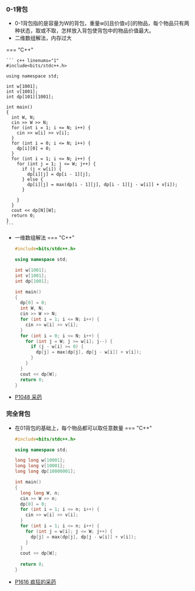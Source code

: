 

### 0-1背包
* 0-1背包指的是容量为W的背包，重量w[i]且价值v[i]的物品，每个物品只有两种状态，取或不取，怎样放入背包使背包中的物品价值最大。
* 二维数组解法，内存过大

=== "C++"

    ``` c++ linenums="1"
    #include<bits/stdc++.h>

    using namespace std;

    int w[1001];
    int v[1001];
    int dp[101][1001];

    int main()
    {
      int W, N;
      cin >> W >> N;
      for (int i = 1; i <= N; i++) {
        cin >> w[i] >> v[i];
      }
      for (int i = 0; i <= N; i++) {
        dp[i][0] = 0;
      }
      for (int i = 1; i <= N; i++) {
        for (int j = 1; j <= W; j++) {
          if (j < w[i]) {
            dp[i][j] = dp[i - 1][j];
          } else {
            dp[i][j] = max(dp[i - 1][j], dp[i - 1][j - w[i]] + v[i]);        
          }

        }
      }
      cout << dp[N][W];
      return 0;
    }
    ```


* 一维数组解法
=== "C++"

    ``` c++ linenums="1"
    #include<bits/stdc++.h>

    using namespace std;

    int w[1001];
    int v[1001];
    int dp[1001];

    int main()
    {
      dp[0] = 0;
      int W, N;
      cin >> W >> N;
      for (int i = 1; i <= N; i++) {
        cin >> w[i] >> v[i];
      }
      for (int i = 0; i <= N; i++) {
        for (int j = W; j >= w[i]; j--) {
          if (j - w[i] >= 0) {
            dp[j] = max(dp[j], dp[j - w[i]] + v[i]);
          }
        }
      }
      cout << dp[W];
      return 0;
    }
    ```

* [P1048 采药](https://www.luogu.com.cn/problem/P1048)
### 完全背包
* 在01背包的基础上，每个物品都可以取任意数量
=== "C++"

    ``` c++ linenums="1"
    #include<bits/stdc++.h>

    using namespace std;

    long long w[10001];
    long long v[10001];
    long long dp[10000001];

    int main()
    {
      long long W, n;
      cin >> W >> n;
      dp[0] = 0;
      for (int i = 1; i <= n; i++) {
        cin >> w[i] >> v[i];
      }
      for (int i = 1; i <= n; i++) {
        for (int j = w[i]; j <= W; j++) {
          dp[j] = max(dp[j], dp[j - w[i]] + v[i]);
        }
      }
      cout << dp[W];
      
      return 0;
    }
    ```
* [P1616 疯狂的采药](https://www.luogu.com.cn/problem/P1616)
